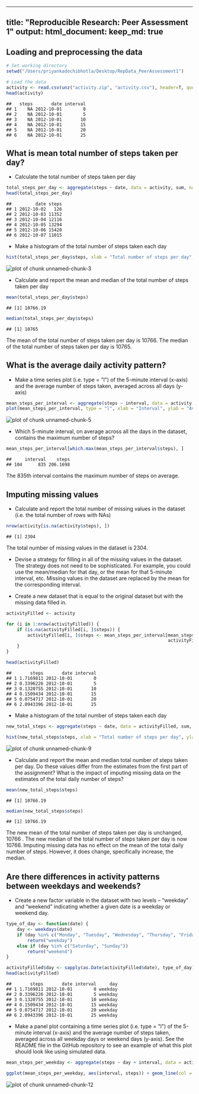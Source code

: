 

---
title: "Reproducible Research: Peer Assessment 1"
output: 
  html_document:
    keep_md: true
---

## Loading and preprocessing the data

```r
# Set working directory
setwd("/Users/priyankadochibhotla/Desktop/RepData_PeerAssessment1")

# Load the data
activity <- read.csv(unz("activity.zip", "activity.csv"), header=T, quote="\"", sep=",")
head(activity)
```

```
##   steps       date interval
## 1    NA 2012-10-01        0
## 2    NA 2012-10-01        5
## 3    NA 2012-10-01       10
## 4    NA 2012-10-01       15
## 5    NA 2012-10-01       20
## 6    NA 2012-10-01       25
```


## What is mean total number of steps taken per day?
* Calculate the total number of steps taken per day

```r
total_steps_per_day <- aggregate(steps ~ date, data = activity, sum, na.rm = TRUE)
head(total_steps_per_day)
```

```
##         date steps
## 1 2012-10-02   126
## 2 2012-10-03 11352
## 3 2012-10-04 12116
## 4 2012-10-05 13294
## 5 2012-10-06 15420
## 6 2012-10-07 11015
```

* Make a histogram of the total number of steps taken each day

```r
hist(total_steps_per_day$steps, xlab = "Total number of steps per day", ylab = "Frequency", main = "Frequency of Steps", col = "red", breaks = 10)
```

<img src="figure/unnamed-chunk-3-1.png" title="plot of chunk unnamed-chunk-3" alt="plot of chunk unnamed-chunk-3" style="display: block; margin: auto;" />

* Calculate and report the mean and median of the total number of steps taken per day

```r
mean(total_steps_per_day$steps)
```

```
## [1] 10766.19
```

```r
median(total_steps_per_day$steps)
```

```
## [1] 10765
```
The mean of the total number of steps taken per day is 10766.
The median of the total number of steps taken per day is 10765.


## What is the average daily activity pattern?
* Make a time series plot (i.e. type = "l") of the 5-minute interval (x-axis) and the average number of steps taken, averaged across all days (y-axis)

```r
mean_steps_per_interval <- aggregate(steps ~ interval, data = activity, mean, na.rm = TRUE)
plot(mean_steps_per_interval, type = "l", xlab = "Interval", ylab = "Average number of steps", main = "Average Steps vs. Interval")
```

<img src="figure/unnamed-chunk-5-1.png" title="plot of chunk unnamed-chunk-5" alt="plot of chunk unnamed-chunk-5" style="display: block; margin: auto;" />

* Which 5-minute interval, on average across all the days in the dataset, contains the maximum number of steps?

```r
mean_steps_per_interval[which.max(mean_steps_per_interval$steps), ]
```

```
##     interval    steps
## 104      835 206.1698
```
The 835th interval contains the maximum number of steps on average.


## Imputing missing values
* Calculate and report the total number of missing values in the dataset (i.e. the total number of rows with NAs)

```r
nrow(activity[is.na(activity$steps), ])
```

```
## [1] 2304
```
The total number of missing values in the dataset is 2304.

* Devise a strategy for filling in all of the missing values in the dataset. The strategy does not need to be sophisticated. For example, you could use the mean/median for that day, or the mean for that 5-minute interval, etc.
Missing values in the dataset are replaced by the mean for the corresponding interval.

* Create a new dataset that is equal to the original dataset but with the missing data filled in.

```r
activityFilled <- activity

for (i in 1:nrow(activityFilled)) {
    if (is.na(activityFilled[i, ]$steps)) {
        activityFilled[i, ]$steps <- mean_steps_per_interval[mean_steps_per_interval$interval ==
                                                             activityFilled[i, ]$interval, ]$steps
    }
}

head(activityFilled)
```

```
##       steps       date interval
## 1 1.7169811 2012-10-01        0
## 2 0.3396226 2012-10-01        5
## 3 0.1320755 2012-10-01       10
## 4 0.1509434 2012-10-01       15
## 5 0.0754717 2012-10-01       20
## 6 2.0943396 2012-10-01       25
```

* Make a histogram of the total number of steps taken each day

```r
new_total_steps <- aggregate(steps ~ date, data = activityFilled, sum, na.rm = TRUE)

hist(new_total_steps$steps, xlab = "Total number of steps per day", ylab = "Frequency", main = "Frequency of Steps", col = "red", breaks = 10)
```

<img src="figure/unnamed-chunk-9-1.png" title="plot of chunk unnamed-chunk-9" alt="plot of chunk unnamed-chunk-9" style="display: block; margin: auto;" />

* Calculate and report the mean and median total number of steps taken per day. Do these values differ from the estimates from the first part of the assignment? What is the impact of imputing missing data on the estimates of the total daily number of steps?

```r
mean(new_total_steps$steps)
```

```
## [1] 10766.19
```

```r
median(new_total_steps$steps)
```

```
## [1] 10766.19
```
The new mean of the total number of steps taken per day is unchanged, 10766 .
The new median of the total number of steps taken per day is now 10766.
Imputing missing data has no effect on the mean of the total daily number of steps. However, it does change, specifically increase, the median.


## Are there differences in activity patterns between weekdays and weekends?
* Create a new factor variable in the dataset with two levels – “weekday” and “weekend” indicating whether a given date is a weekday or weekend day.

```r
type_of_day <- function(date) {
    day <- weekdays(date)
    if (day %in% c("Monday", "Tuesday", "Wednesday", "Thursday", "Friday")) 
        return("weekday")
    else if (day %in% c("Saturday", "Sunday")) 
        return("weekend")
}

activityFilled$day <- sapply(as.Date(activityFilled$date), type_of_day)
head(activityFilled)
```

```
##       steps       date interval     day
## 1 1.7169811 2012-10-01        0 weekday
## 2 0.3396226 2012-10-01        5 weekday
## 3 0.1320755 2012-10-01       10 weekday
## 4 0.1509434 2012-10-01       15 weekday
## 5 0.0754717 2012-10-01       20 weekday
## 6 2.0943396 2012-10-01       25 weekday
```

* Make a panel plot containing a time series plot (i.e. type = "l") of the 5-minute interval (x-axis) and the average number of steps taken, averaged across all weekday days or weekend days (y-axis). See the README file in the GitHub repository to see an example of what this plot should look like using simulated data.

```r
mean_steps_per_weekday <- aggregate(steps ~ day + interval, data = activityFilled, mean, na.rm = TRUE)

ggplot(mean_steps_per_weekday, aes(interval, steps)) + geom_line(col = "lightblue") + facet_grid(day ~ .) + xlab("Interval") + ylab("Average number of steps")
```

<img src="figure/unnamed-chunk-12-1.png" title="plot of chunk unnamed-chunk-12" alt="plot of chunk unnamed-chunk-12" style="display: block; margin: auto;" />
